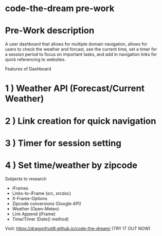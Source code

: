 # code-the-dream pre-work

# Pre-Work description
A user dashboard that allows for multiple domain navigation, allows for users to check the weather and forcast, see the current time, set a timer for a session period to focus on important tasks, and add in navigation links for quick referencing to websites.

Features of Dashboard
# 1 ) Weather API (Forecast/Current Weather)
# 2 ) Link creation for quick navigation
# 3 ) Timer for session setting
# 4 ) Set time/weather by zipcode

Subjects to research
-   iFrames
-   Links-to-iFrame (src, srcdoc)
-   X-Frame-Options
-   Zipcode conversions (Google API)
-   Weather (Open-Meteo)
-   Link Append (iFrame)
-   Time/Timer (Date() method)

Visit: https://dragonfruit8.github.io/code-the-dream/ (TRY IT OUT NOW)